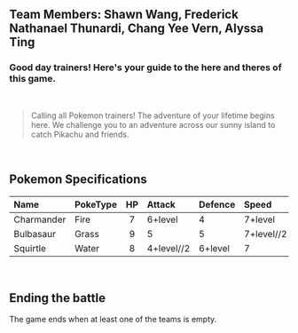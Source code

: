 ## Team Members: Shawn Wang, Frederick Nathanael Thunardi, Chang Yee Vern, Alyssa Ting
### **Good day trainers! Here's your guide to the here and theres of this game.**

<br/>

>Calling all Pokemon trainers! The adventure of your lifetime begins here. We challenge you to an adventure across our sunny island to catch Pikachu and friends.

<br/>

## Pokemon Specifications
|Name|PokeType|HP|Attack|Defence|Speed|Level|
|:---|:---|:---:|:----|:----|:----|:---|
|Charmander|Fire|7|6+level|4|7+level|1|
|Bulbasaur|Grass|9|5|5|7+level//2|1|
|Squirtle|Water|8|4+level//2|6+level|7|1|

<br/>

## Ending the battle
The game ends when at least one of the teams is empty.
